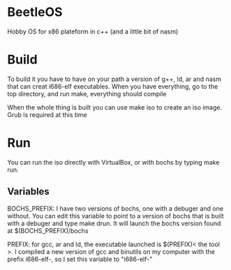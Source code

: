 # BeetleOS
Hobby OS for x86 plateform in c++ (and a little bit of nasm)

# Build

To build it you have to have on your path a version of g++, ld, ar and nasm
that can creat i686-elf executables.
When you have everything, go to the top directory, and run make, everything should 
compile

When the whole thing is built you can use make iso to create an iso image.
Grub is required at this time

# Run
You can run the iso directly with VirtualBox, or with bochs by typing make run.

## Variables

BOCHS_PREFIX: I have two versions of bochs, one with a debuger and one without.
You can edit this variable to point to a version of bochs that is built with a debuger
and type make drun. It will launch the bochs version found at $(BOCHS_PREFIX)/bochs

PREFIX: for gcc, ar and ld, the executable launched is $(PREFIX)< the tool >. I compiled 
a new version of gcc and binutils on my computer with the prefix i686-elf-, so I set this variable to "i686-elf-"
